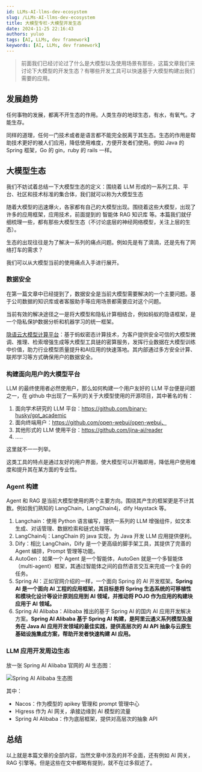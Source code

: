 ```yaml
---
id: LLMs-AI-llms-dev-ecosystem
slug: /LLMs-AI-llms-dev-ecosystem
title: 大模型专栏-大模型开发生态
date: 2024-11-25 22:16:43
authors: yuluo
tags: [AI, LLMs, dev framework]
keywords: [AI, LLMs, dev framework]
---
```


<!-- truncate -->

> 前面我们已经讨论过了什么是大模型以及使用场景有那些，这篇文章我们来讨论下大模型的开发生态？有哪些开发工具可以快速基于大模型构建出我们需要的应用。

## 发展趋势

任何事物的发展，都离不开生态的作用。人类生存的地球生态，有水，有氧气。才能生存。

同样的道理，任何一门技术或者是语言都不能完全脱离于其生态。生态的作用是帮助技术更好的被人们应用，降低使用难度，方便开发者们使用。例如 Java 的 Spring 框架，Go 的  gin，ruby 的 rails 一样。

## 大模型生态

我们不妨试着总结一下大模型生态的定义：围绕着 LLM 形成的一系列工具、平台、社区和技术标准的集合体，我们就可以称为大模型生态

随着大模型的迅速爆火，各家都有自己的大模型出现。围绕着这些大模型，出现了许多的应用框架，应用技术，前面提到的 智能体 RAG 知识库 等。本篇我们就仔细梳理一些，都有那些大模型生态（不讨论底层的神经网络模型，关注上层的生态）。

生态的出现往往是为了解决一系列的痛点问题。例如先是有了滴滴，还是先有了网络打车的需求？

我们可以从大模型当前的使用痛点入手进行展开。

### 数据安全

在第一篇文章中已经提到了，数据安全是当前大模型需要解决的一个主要问题。基于公司数据的知识库或者客服助手等应用场景都需要应对这个问题。

当前有效的解决途径之一是将大模型和隐私计算相结合，例如蚂蚁的隐语框架，是一个隐私保护数据分析和机器学习的统一框架。

[隐语云大模型计算平台](https://www.secretflow.org.cn/zh-CN/docs/llm/latest/raiasi6gb1how9vn )：基于蚂蚁密态计算技术，为客户提供安全可信的大模型微调、推理、检索增强生成等大模型工具链的密算服务，发挥行业数据在大模型训练中价值，助力行业模型质量提升和AI应用的快速落地。其内部通过多方安全计算、联邦学习等方式确保用户的数据安全。

### 构建面向用户的大模型平台

LLM 的最终使用者必然使用户，那么如何构建一个用户友好的 LLM 平台便是问题之一，在 github 中出现了一系列的关于大模型使用的开源项目，其中著名的有：

1. 面向学术研究的 LLM 平台：https://github.com/binary-husky/gpt_academic
2. 面向终端用户：https://github.com/open-webui/open-webui、
3. 其他形式的 LLM 使用平台：https://github.com/jina-ai/reader
4. .....

这里就不一一列举。

这类工具的特点是通过友好的用户界面，使大模型可以开箱即用，降低用户使用难度和提升其在某方面的专业性。

### Agent 构建

Agent 和 RAG 是当前大模型使用的两个主要方向。围绕其产生的框架更是不计其数。例如我们熟知的 LangChain，LangChain4j，dify Haystack 等。

1. Langchain：使用 Python 语言编写，提供一系列的 LLM 增强组件，如文本生成、对话管理、数据检索和链式处理等。
2. LangChain4j：LangChain 的 java 实现，为 Java 开发 LLM 应用提供便利。
3. Dify：相比 LangChain，Dify 是一个更高级的脚手架工具，其提供了完善的 Agent 编排，Prompt 管理等功能。
4. AutoGen：如果一个 Agent 是一个智能体，AutoGen 就是一个多智能体（multi-agent）框架，其通过智能体之间的自然语言交互来完成一个复杂的任务。
5. Spring AI：正如官网介绍的一样，一个面向 Spring 的 AI 开发框架。**Spring AI 是一个面向 AI 工程的应用框架，其目标是将 Spring 生态系统的可移植性和模块化设计等设计原则应用到 AI 领域，并推动将 POJO 作为应用的构建块应用于 AI 领域。**
6. Spring AI Alibaba：Alibaba 推出的基于 Spring AI 的国内 AI 应用开发解决方案。**Spring AI Alibaba 基于 Spring AI 构建，是阿里云通义系列模型及服务在 Java AI 应用开发领域的最佳实践，提供高层次的 AI API 抽象与云原生基础设施集成方案，帮助开发者快速构建 AI 应用。**

### LLM 应用开发周边生态

放一张 Spring AI Alibaba 官网的 AI 生态图：

![Spring AI Alibaba 生态图](https://img.alicdn.com/imgextra/i1/O1CN01uhDvMY22HZ4q1OZMM_!!6000000007095-2-tps-5440-2928.png)

其中：

- Nacos：作为模型的 apikey 管理和 prompt 管理中心
- Higress 作为 AI 网关，承接边缘到 AI 模型的流量
- Spring AI Alibaba：作为底层框架，提供对高层次的抽象 API

## 总结

以上就是本篇文章的全部内容，当然文章中涉及的并不全面，还有例如 AI 网关，RAG 引擎等。但是这些在文中都略有提到，就不在过多叙述了。
